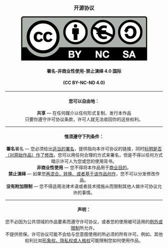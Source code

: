 ### <center>开源协议</center>

<center><img src=img/by-nc-sa.eu.png></center>

#### <center>署名-非商业性使用-禁止演绎 4.0 国际</center>
#### <center>(CC BY-NC-ND 4.0)</center>

---

#### <center>您可以自由地：</center>

<center><strong>共享</strong> — 在任何媒介以任何形式复制、发行本作品</center>

<center>只要你遵守许可协议条款，许可人就无法收回你的这些权利。</center>

---

#### <center>惟须遵守下列条件：</center>

<center><strong>署名</strong>署名 — 您必须给出<a href=https://creativecommons.org/licenses/by-nc-nd/4.0/deed.zh#>适当的署名</a>，提供指向本许可协议的链接，同时<a href=https://creativecommons.org/licenses/by-nc-nd/4.0/deed.zh#>标明是否（对原始作品）作了修改</a>。您可以用任何合理的方式来署名，但是不得以任何方式暗示许可人为您或您的使用背书。</center>

<center><strong>非商业性使用</strong> — 您不得将本作品用于<a href=https://creativecommons.org/licenses/by-nc-nd/4.0/deed.zh#>商业目的</a>。</center>

<center><strong>禁止演绎</strong> — 如果您<a href=https://creativecommons.org/licenses/by-nc-nd/4.0/deed.zh#>再混合、转换、或者基于该作品创作</a>，您不可以分发修改作品。</center>

<center><strong>没有附加限制</strong> — 您不得适用法律术语或者技术措施从而限制其他人做许可协议允许的事情。</center>

---

#### <center>声明：</center>

<center>您不必因为公共领域的作品要素而遵守许可协议，或者您的使用被可适用的<a href=https://creativecommons.org/licenses/by-nc-nd/4.0/deed.zh#>例外或限制</a>所允许。</center>

<center>不提供担保。许可协议可能不会给与您意图使用的所必须的所有许可。例如，其他权利比如<a href=https://creativecommons.org/licenses/by-nc-nd/4.0/deed.zh#>形象权、隐私权或人格权</a>可能限制您如何使用作品。</center>

